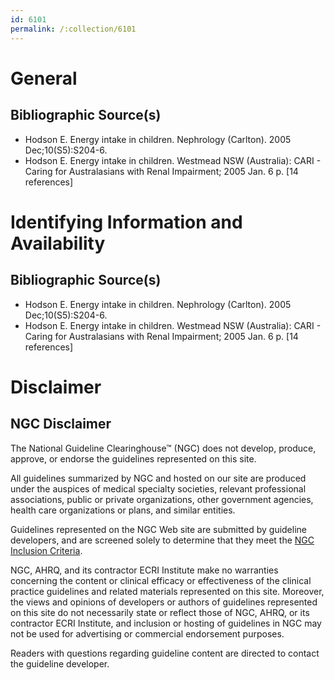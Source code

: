 ```yaml
---
id: 6101
permalink: /:collection/6101
---
```


# General

## Bibliographic Source(s)

- Hodson E. Energy intake in children. Nephrology (Carlton). 2005 Dec;10(S5):S204-6.
- Hodson E. Energy intake in children. Westmead NSW (Australia): CARI - Caring for Australasians with Renal Impairment; 2005 Jan. 6 p. [14 references]

# Identifying Information and Availability

## Bibliographic Source(s)

- Hodson E. Energy intake in children. Nephrology (Carlton). 2005 Dec;10(S5):S204-6.
- Hodson E. Energy intake in children. Westmead NSW (Australia): CARI - Caring for Australasians with Renal Impairment; 2005 Jan. 6 p. [14 references]

# Disclaimer

## NGC Disclaimer

The National Guideline Clearinghouse™ (NGC) does not develop, produce, approve, or endorse the guidelines represented on this site.

All guidelines summarized by NGC and hosted on our site are produced under the auspices of medical specialty societies, relevant professional associations, public or private organizations, other government agencies, health care organizations or plans, and similar entities.

Guidelines represented on the NGC Web site are submitted by guideline developers, and are screened solely to determine that they meet the [NGC Inclusion Criteria](/help-and-about/summaries/inclusion-criteria).

NGC, AHRQ, and its contractor ECRI Institute make no warranties concerning the content or clinical efficacy or effectiveness of the clinical practice guidelines and related materials represented on this site. Moreover, the views and opinions of developers or authors of guidelines represented on this site do not necessarily state or reflect those of NGC, AHRQ, or its contractor ECRI Institute, and inclusion or hosting of guidelines in NGC may not be used for advertising or commercial endorsement purposes.

Readers with questions regarding guideline content are directed to contact the guideline developer.

